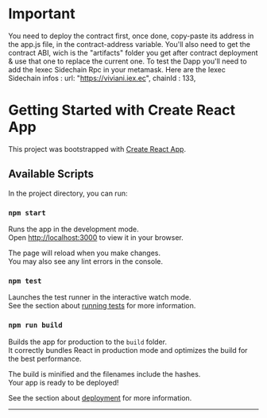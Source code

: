 # Important
You need to deploy the contract first, once done, copy-paste its address in the app.js file, in the contract-address variable.
You'll also need to get the contract ABI, wich is the "artifacts" folder you get after contract deployment & use that one to replace the current one.
To test the Dapp you'll need to add the Iexec Sidechain Rpc in your metamask.
Here are the Iexec Sidechain infos : 
url: "https://viviani.iex.ec",
chainId : 133,


# Getting Started with Create React App

This project was bootstrapped with [Create React App](https://github.com/facebook/create-react-app).

## Available Scripts

In the project directory, you can run:

### `npm start`

Runs the app in the development mode.\
Open [http://localhost:3000](http://localhost:3000) to view it in your browser.

The page will reload when you make changes.\
You may also see any lint errors in the console.

### `npm test`

Launches the test runner in the interactive watch mode.\
See the section about [running tests](https://facebook.github.io/create-react-app/docs/running-tests) for more information.

### `npm run build`

Builds the app for production to the `build` folder.\
It correctly bundles React in production mode and optimizes the build for the best performance.

The build is minified and the filenames include the hashes.\
Your app is ready to be deployed!

See the section about [deployment](https://facebook.github.io/create-react-app/docs/deployment) for more information.

--------------------------------------------------------------------------------------------------------------

